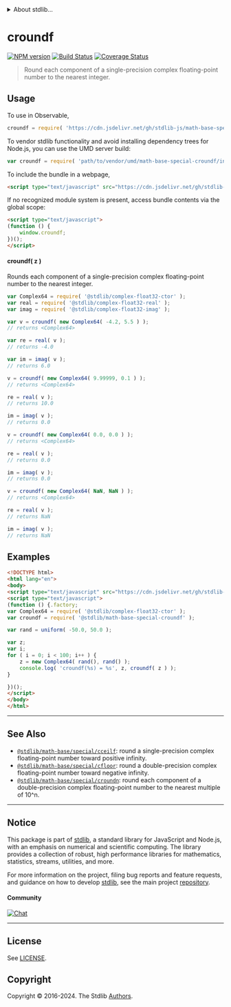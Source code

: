 <!--

@license Apache-2.0

Copyright (c) 2024 The Stdlib Authors.

Licensed under the Apache License, Version 2.0 (the "License");
you may not use this file except in compliance with the License.
You may obtain a copy of the License at

   http://www.apache.org/licenses/LICENSE-2.0

Unless required by applicable law or agreed to in writing, software
distributed under the License is distributed on an "AS IS" BASIS,
WITHOUT WARRANTIES OR CONDITIONS OF ANY KIND, either express or implied.
See the License for the specific language governing permissions and
limitations under the License.

-->


<details>
  <summary>
    About stdlib...
  </summary>
  <p>We believe in a future in which the web is a preferred environment for numerical computation. To help realize this future, we've built stdlib. stdlib is a standard library, with an emphasis on numerical and scientific computation, written in JavaScript (and C) for execution in browsers and in Node.js.</p>
  <p>The library is fully decomposable, being architected in such a way that you can swap out and mix and match APIs and functionality to cater to your exact preferences and use cases.</p>
  <p>When you use stdlib, you can be absolutely certain that you are using the most thorough, rigorous, well-written, studied, documented, tested, measured, and high-quality code out there.</p>
  <p>To join us in bringing numerical computing to the web, get started by checking us out on <a href="https://github.com/stdlib-js/stdlib">GitHub</a>, and please consider <a href="https://opencollective.com/stdlib">financially supporting stdlib</a>. We greatly appreciate your continued support!</p>
</details>

# croundf

[![NPM version][npm-image]][npm-url] [![Build Status][test-image]][test-url] [![Coverage Status][coverage-image]][coverage-url] <!-- [![dependencies][dependencies-image]][dependencies-url] -->

> Round each component of a single-precision complex floating-point number to the nearest integer.



<section class="usage">

## Usage

To use in Observable,

```javascript
croundf = require( 'https://cdn.jsdelivr.net/gh/stdlib-js/math-base-special-croundf@umd/browser.js' )
```

To vendor stdlib functionality and avoid installing dependency trees for Node.js, you can use the UMD server build:

```javascript
var croundf = require( 'path/to/vendor/umd/math-base-special-croundf/index.js' )
```

To include the bundle in a webpage,

```html
<script type="text/javascript" src="https://cdn.jsdelivr.net/gh/stdlib-js/math-base-special-croundf@umd/browser.js"></script>
```

If no recognized module system is present, access bundle contents via the global scope:

```html
<script type="text/javascript">
(function () {
    window.croundf;
})();
</script>
```

#### croundf( z )

Rounds each component of a single-precision complex floating-point number to the nearest integer.

```javascript
var Complex64 = require( '@stdlib/complex-float32-ctor' );
var real = require( '@stdlib/complex-float32-real' );
var imag = require( '@stdlib/complex-float32-imag' );

var v = croundf( new Complex64( -4.2, 5.5 ) );
// returns <Complex64>

var re = real( v );
// returns -4.0

var im = imag( v );
// returns 6.0

v = croundf( new Complex64( 9.99999, 0.1 ) );
// returns <Complex64>

re = real( v );
// returns 10.0

im = imag( v );
// returns 0.0

v = croundf( new Complex64( 0.0, 0.0 ) );
// returns <Complex64>

re = real( v );
// returns 0.0

im = imag( v );
// returns 0.0

v = croundf( new Complex64( NaN, NaN ) );
// returns <Complex64>

re = real( v );
// returns NaN

im = imag( v );
// returns NaN
```

</section>

<!-- /.usage -->

<section class="examples">

## Examples

<!-- eslint no-undef: "error" -->

```html
<!DOCTYPE html>
<html lang="en">
<body>
<script type="text/javascript" src="https://cdn.jsdelivr.net/gh/stdlib-js/random-base-uniform@umd/browser.js"></script>
<script type="text/javascript">
(function () {.factory;
var Complex64 = require( '@stdlib/complex-float32-ctor' );
var croundf = require( '@stdlib/math-base-special-croundf' );

var rand = uniform( -50.0, 50.0 );

var z;
var i;
for ( i = 0; i < 100; i++ ) {
    z = new Complex64( rand(), rand() );
    console.log( 'croundf(%s) = %s', z, croundf( z ) );
}

})();
</script>
</body>
</html>
```

</section>

<!-- /.examples -->

<!-- C interface documentation. -->



<!-- Section for related `stdlib` packages. Do not manually edit this section, as it is automatically populated. -->

<section class="related">

* * *

## See Also

-   <span class="package-name">[`@stdlib/math-base/special/cceilf`][@stdlib/math/base/special/cceilf]</span><span class="delimiter">: </span><span class="description">round a single-precision complex floating-point number toward positive infinity.</span>
-   <span class="package-name">[`@stdlib/math-base/special/cfloor`][@stdlib/math/base/special/cfloor]</span><span class="delimiter">: </span><span class="description">round a double-precision complex floating-point number toward negative infinity.</span>
-   <span class="package-name">[`@stdlib/math-base/special/croundn`][@stdlib/math/base/special/croundn]</span><span class="delimiter">: </span><span class="description">round each component of a double-precision complex floating-point number to the nearest multiple of 10^n.</span>

</section>

<!-- /.related -->

<!-- Section for all links. Make sure to keep an empty line after the `section` element and another before the `/section` close. -->


<section class="main-repo" >

* * *

## Notice

This package is part of [stdlib][stdlib], a standard library for JavaScript and Node.js, with an emphasis on numerical and scientific computing. The library provides a collection of robust, high performance libraries for mathematics, statistics, streams, utilities, and more.

For more information on the project, filing bug reports and feature requests, and guidance on how to develop [stdlib][stdlib], see the main project [repository][stdlib].

#### Community

[![Chat][chat-image]][chat-url]

---

## License

See [LICENSE][stdlib-license].


## Copyright

Copyright &copy; 2016-2024. The Stdlib [Authors][stdlib-authors].

</section>

<!-- /.stdlib -->

<!-- Section for all links. Make sure to keep an empty line after the `section` element and another before the `/section` close. -->

<section class="links">

[npm-image]: http://img.shields.io/npm/v/@stdlib/math-base-special-croundf.svg
[npm-url]: https://npmjs.org/package/@stdlib/math-base-special-croundf

[test-image]: https://github.com/stdlib-js/math-base-special-croundf/actions/workflows/test.yml/badge.svg?branch=main
[test-url]: https://github.com/stdlib-js/math-base-special-croundf/actions/workflows/test.yml?query=branch:main

[coverage-image]: https://img.shields.io/codecov/c/github/stdlib-js/math-base-special-croundf/main.svg
[coverage-url]: https://codecov.io/github/stdlib-js/math-base-special-croundf?branch=main

<!--

[dependencies-image]: https://img.shields.io/david/stdlib-js/math-base-special-croundf.svg
[dependencies-url]: https://david-dm.org/stdlib-js/math-base-special-croundf/main

-->

[chat-image]: https://img.shields.io/gitter/room/stdlib-js/stdlib.svg
[chat-url]: https://app.gitter.im/#/room/#stdlib-js_stdlib:gitter.im

[stdlib]: https://github.com/stdlib-js/stdlib

[stdlib-authors]: https://github.com/stdlib-js/stdlib/graphs/contributors

[umd]: https://github.com/umdjs/umd
[es-module]: https://developer.mozilla.org/en-US/docs/Web/JavaScript/Guide/Modules

[deno-url]: https://github.com/stdlib-js/math-base-special-croundf/tree/deno
[deno-readme]: https://github.com/stdlib-js/math-base-special-croundf/blob/deno/README.md
[umd-url]: https://github.com/stdlib-js/math-base-special-croundf/tree/umd
[umd-readme]: https://github.com/stdlib-js/math-base-special-croundf/blob/umd/README.md
[esm-url]: https://github.com/stdlib-js/math-base-special-croundf/tree/esm
[esm-readme]: https://github.com/stdlib-js/math-base-special-croundf/blob/esm/README.md
[branches-url]: https://github.com/stdlib-js/math-base-special-croundf/blob/main/branches.md

[stdlib-license]: https://raw.githubusercontent.com/stdlib-js/math-base-special-croundf/main/LICENSE

<!-- <related-links> -->

[@stdlib/math/base/special/cceilf]: https://github.com/stdlib-js/math-base-special-cceilf/tree/umd

[@stdlib/math/base/special/cfloor]: https://github.com/stdlib-js/math-base-special-cfloor/tree/umd

[@stdlib/math/base/special/croundn]: https://github.com/stdlib-js/math-base-special-croundn/tree/umd

<!-- </related-links> -->

</section>

<!-- /.links -->

